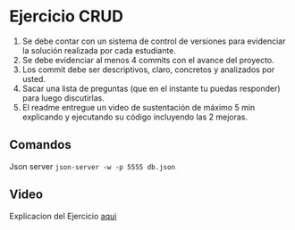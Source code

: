 # Ejercicio CRUD

1. Se debe contar con un sistema de control de versiones para evidenciar la solución realizada por cada estudiante.
2. Se debe evidenciar al menos 4 commits con el avance del proyecto.
3. Los commit debe ser descriptivos, claro, concretos y analizados por usted. 
4. Sacar una lista de preguntas (que en el instante tu puedas responder) para luego discutirlas.
5. El readme entregue un video de sustentación de máximo 5 min explicando y ejecutando su código incluyendo las 2 mejoras.

## Comandos

Json server `json-server -w -p 5555 db.json`

## Video

Explicacion del Ejercicio [aqui](https://www.youtube.com/watch?v=dQw4w9WgXcQ)

